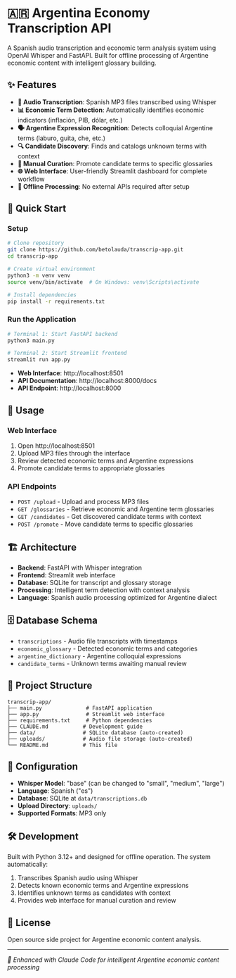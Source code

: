 # 🇦🇷 Argentina Economy Transcription API

A Spanish audio transcription and economic term analysis system using OpenAI Whisper and FastAPI. Built for offline processing of Argentine economic content with intelligent glossary building.

## ✨ Features

- **🎤 Audio Transcription**: Spanish MP3 files transcribed using Whisper
- **📊 Economic Term Detection**: Automatically identifies economic indicators (inflación, PIB, dólar, etc.)
- **🗣️ Argentine Expression Recognition**: Detects colloquial Argentine terms (laburo, guita, che, etc.)
- **🔍 Candidate Discovery**: Finds and catalogs unknown terms with context
- **🎯 Manual Curation**: Promote candidate terms to specific glossaries
- **🌐 Web Interface**: User-friendly Streamlit dashboard for complete workflow
- **💾 Offline Processing**: No external APIs required after setup

## 🚀 Quick Start

### Setup

```bash
# Clone repository
git clone https://github.com/betolauda/transcrip-app.git
cd transcrip-app

# Create virtual environment
python3 -m venv venv
source venv/bin/activate  # On Windows: venv\Scripts\activate

# Install dependencies
pip install -r requirements.txt
```

### Run the Application

```bash
# Terminal 1: Start FastAPI backend
python3 main.py

# Terminal 2: Start Streamlit frontend
streamlit run app.py
```

- **Web Interface**: http://localhost:8501
- **API Documentation**: http://localhost:8000/docs
- **API Endpoint**: http://localhost:8000

## 📖 Usage

### Web Interface
1. Open http://localhost:8501
2. Upload MP3 files through the interface
3. Review detected economic terms and Argentine expressions
4. Promote candidate terms to appropriate glossaries

### API Endpoints

- `POST /upload` - Upload and process MP3 files
- `GET /glossaries` - Retrieve economic and Argentine term glossaries
- `GET /candidates` - Get discovered candidate terms with context
- `POST /promote` - Move candidate terms to specific glossaries

## 🏗️ Architecture

- **Backend**: FastAPI with Whisper integration
- **Frontend**: Streamlit web interface
- **Database**: SQLite for transcript and glossary storage
- **Processing**: Intelligent term detection with context analysis
- **Language**: Spanish audio processing optimized for Argentine dialect

## 🗄️ Database Schema

- `transcriptions` - Audio file transcripts with timestamps
- `economic_glossary` - Detected economic terms and categories
- `argentine_dictionary` - Argentine colloquial expressions
- `candidate_terms` - Unknown terms awaiting manual review

## 📁 Project Structure

```
transcrip-app/
├── main.py              # FastAPI application
├── app.py               # Streamlit web interface
├── requirements.txt     # Python dependencies
├── CLAUDE.md           # Development guide
├── data/               # SQLite database (auto-created)
├── uploads/            # Audio file storage (auto-created)
└── README.md           # This file
```

## 🔧 Configuration

- **Whisper Model**: "base" (can be changed to "small", "medium", "large")
- **Language**: Spanish ("es")
- **Database**: SQLite at `data/transcriptions.db`
- **Upload Directory**: `uploads/`
- **Supported Formats**: MP3 only

## 🛠️ Development

Built with Python 3.12+ and designed for offline operation. The system automatically:

1. Transcribes Spanish audio using Whisper
2. Detects known economic terms and Argentine expressions
3. Identifies unknown terms as candidates with context
4. Provides web interface for manual curation and review

## 📜 License

Open source side project for Argentine economic content analysis.

---

*🤖 Enhanced with Claude Code for intelligent Argentine economic content processing*